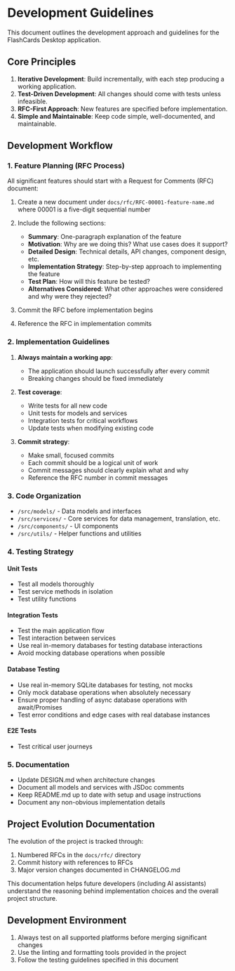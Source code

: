 # Development Guidelines

This document outlines the development approach and guidelines for the FlashCards Desktop application.

## Core Principles

1. **Iterative Development**: Build incrementally, with each step producing a working application.
2. **Test-Driven Development**: All changes should come with tests unless infeasible.
3. **RFC-First Approach**: New features are specified before implementation.
4. **Simple and Maintainable**: Keep code simple, well-documented, and maintainable.

## Development Workflow

### 1. Feature Planning (RFC Process)

All significant features should start with a Request for Comments (RFC) document:

1. Create a new document under `docs/rfc/RFC-00001-feature-name.md` where 00001 is a five-digit sequential number
2. Include the following sections:
   - **Summary**: One-paragraph explanation of the feature
   - **Motivation**: Why are we doing this? What use cases does it support?
   - **Detailed Design**: Technical details, API changes, component design, etc.
   - **Implementation Strategy**: Step-by-step approach to implementing the feature
   - **Test Plan**: How will this feature be tested?
   - **Alternatives Considered**: What other approaches were considered and why were they rejected?

3. Commit the RFC before implementation begins
4. Reference the RFC in implementation commits

### 2. Implementation Guidelines

1. **Always maintain a working app**:
   - The application should launch successfully after every commit
   - Breaking changes should be fixed immediately

2. **Test coverage**:
   - Write tests for all new code
   - Unit tests for models and services
   - Integration tests for critical workflows
   - Update tests when modifying existing code

3. **Commit strategy**:
   - Make small, focused commits
   - Each commit should be a logical unit of work
   - Commit messages should clearly explain what and why
   - Reference the RFC number in commit messages

### 3. Code Organization

- `/src/models/` - Data models and interfaces
- `/src/services/` - Core services for data management, translation, etc.
- `/src/components/` - UI components
- `/src/utils/` - Helper functions and utilities

### 4. Testing Strategy

#### Unit Tests

- Test all models thoroughly
- Test service methods in isolation
- Test utility functions

#### Integration Tests

- Test the main application flow
- Test interaction between services
- Use real in-memory databases for testing database interactions
- Avoid mocking database operations when possible

#### Database Testing

- Use real in-memory SQLite databases for testing, not mocks
- Only mock database operations when absolutely necessary
- Ensure proper handling of async database operations with await/Promises
- Test error conditions and edge cases with real database instances

#### E2E Tests

- Test critical user journeys

### 5. Documentation

- Update DESIGN.md when architecture changes
- Document all models and services with JSDoc comments
- Keep README.md up to date with setup and usage instructions
- Document any non-obvious implementation details

## Project Evolution Documentation

The evolution of the project is tracked through:

1. Numbered RFCs in the `docs/rfc/` directory
2. Commit history with references to RFCs
3. Major version changes documented in CHANGELOG.md

This documentation helps future developers (including AI assistants) understand the reasoning behind implementation choices and the overall project structure.

## Development Environment

1. Always test on all supported platforms before merging significant changes
2. Use the linting and formatting tools provided in the project
3. Follow the testing guidelines specified in this document